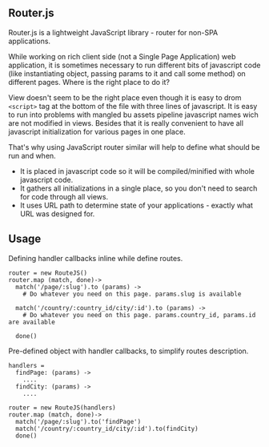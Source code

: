 ## Router.js

Router.js is a lightweight JavaScript library - router for non-SPA applications.

While working on rich client side (not a Single Page Application) web application, it is sometimes necessary to run different
bits of javascript code (like instantiating object, passing params to it and call some method)
on different pages. Where is the right place to do it?

View doesn't seem to be the right place even though it is easy to drom `<script>`
tag at the bottom of the file with three lines of javascript. It is easy to run into problems
with mangled bu assets pipeline javascript names wich are not modified in views. Besides that
it is really convenient to have all javascript initialization for various pages in one place.

That's why using JavaScript router similar will help to define what should be run and when.

  - It is placed in javascript code so it will be compiled/minified with whole javascript code.
  - It gathers all initializations in a single place, so you don't need to search for code through all views.
  - It uses URL path to determine state of your applications - exactly what URL was designed for.


## Usage

Defining handler callbacks inline while define routes.
```
router = new RouteJS()
router.map (match, done)->
  match('/page/:slug').to (params) ->
    # Do whatever you need on this page. params.slug is available

  match('/country/:country_id/city/:id').to (params) ->
    # Do whatever you need on this page. params.country_id, params.id are available

  done()
```

Pre-defined object with handler callbacks, to simplify routes description.
```
handlers =
  findPage: (params) ->
    ....
  findCity: (params) ->
    ....

router = new RouteJS(handlers)
router.map (match, done)->
  match('/page/:slug').to('findPage')
  match('/country/:country_id/city/:id').to(findCity)
  done()
```
